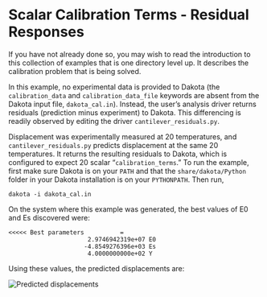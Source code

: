 # Scalar Calibration Terms - Residual Responses

If you have not already done so, you may wish to read the introduction to this collection of examples that is one directory level up. It describes the calibration problem that is being solved.

In this example, no experimental data is provided to Dakota (the `calibration_data` and `calibration_data_file` keywords are absent from the Dakota input file, `dakota_cal.in`). Instead, the user’s analysis driver returns residuals (prediction minus experiment) to Dakota. This differencing is readily observed by editing the driver `cantilever_residuals.py`.

Displacement was experimentally measured at 20 temperatures, and `cantilever_residuals.py` predicts displacement at the same 20 temperatures. It returns the resulting residuals to Dakota, which is configured to expect 20 scalar “`calibration_terms`.”
To run the example, first make sure Dakota is on your `PATH` and that the `share/dakota/Python` folder in your Dakota installation is on your `PYTHONPATH`. Then run,

`dakota -i dakota_cal.in`

On the system where this example was generated, the best values of E0 and Es discovered were:
```
<<<<< Best parameters          =
                      2.9746942319e+07 E0
                     -4.8549276396e+03 Es
                      4.0000000000e+02 Y
```
Using these values, the predicted displacements are:

![Predicted displacements](residualresults.png)
